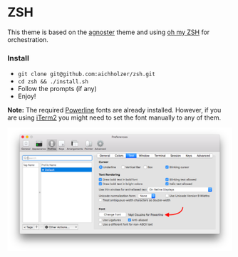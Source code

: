 # ZSH

This theme is based on the [agnoster](https://github.com/agnoster/agnoster-zsh-theme) theme and using [oh my ZSH](https://github.com/robbyrussell/oh-my-zsh) for orchestration.

### Install

* `git clone git@github.com:aichholzer/zsh.git`
* `cd zsh && ./install.sh`
* Follow the prompts (if any)
* Enjoy!

**Note:** The required [Powerline](https://github.com/powerline/fonts) fonts are already installed. However, if you are using [iTerm2](https://www.iterm2.com/) you might need to set the font manually to any of them.

![Manual font setting](./fonts.png)
